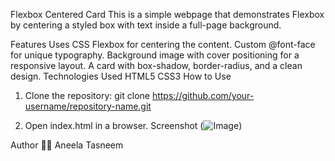 Flexbox Centered Card
This is a simple webpage that demonstrates Flexbox by centering a styled box with text inside a full-page background.

Features
Uses CSS Flexbox for centering the content.
Custom @font-face for unique typography.
Background image with cover positioning for a responsive layout.
A card with box-shadow, border-radius, and a clean design.
Technologies Used
HTML5
CSS3
How to Use
1. Clone the repository:
git clone https://github.com/your-username/repository-name.git

2. Open index.html in a browser.
Screenshot
(![Image](https://github.com/user-attachments/assets/d9282bca-212e-457b-a9a7-b97581cba96d))

Author
👩‍💻 Aneela Tasneem


